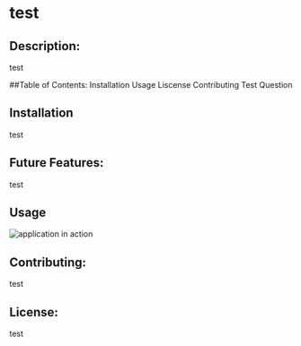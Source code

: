 # test

  ## Description:
  test

  ##Table of Contents:
  Installation
  Usage
  Liscense
  Contributing
  Test
  Question


  ## Installation
  
  test

  ## Future Features:
  test

  ## Usage
  <img alt="application in action" src ="test">

  ## Contributing:
  test

  ## License: 
  test
  